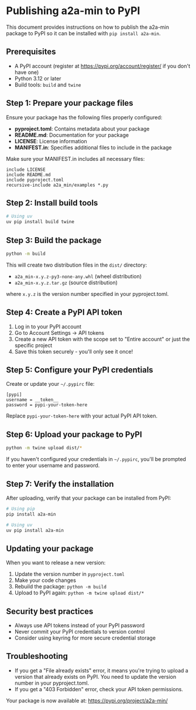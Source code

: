# Publishing a2a-min to PyPI

This document provides instructions on how to publish the a2a-min package to PyPI so it can be installed with `pip install a2a-min`.

## Prerequisites

- A PyPI account (register at https://pypi.org/account/register/ if you don't have one)
- Python 3.12 or later
- Build tools: `build` and `twine`

## Step 1: Prepare your package files

Ensure your package has the following files properly configured:

- **pyproject.toml**: Contains metadata about your package
- **README.md**: Documentation for your package
- **LICENSE**: License information
- **MANIFEST.in**: Specifies additional files to include in the package

Make sure your MANIFEST.in includes all necessary files:

```
include LICENSE
include README.md
include pyproject.toml
recursive-include a2a_min/examples *.py
```

## Step 2: Install build tools

```bash
# Using uv
uv pip install build twine
```

## Step 3: Build the package

```bash
python -m build
```

This will create two distribution files in the `dist/` directory:
- `a2a_min-x.y.z-py3-none-any.whl` (wheel distribution)
- `a2a_min-x.y.z.tar.gz` (source distribution)

where `x.y.z` is the version number specified in your pyproject.toml.

## Step 4: Create a PyPI API token

1. Log in to your PyPI account
2. Go to Account Settings → API tokens
3. Create a new API token with the scope set to "Entire account" or just the specific project
4. Save this token securely - you'll only see it once!

## Step 5: Configure your PyPI credentials

Create or update your `~/.pypirc` file:

```
[pypi]
username = __token__
password = pypi-your-token-here
```

Replace `pypi-your-token-here` with your actual PyPI API token.

## Step 6: Upload your package to PyPI

```bash
python -m twine upload dist/*
```

If you haven't configured your credentials in `~/.pypirc`, you'll be prompted to enter your username and password.

## Step 7: Verify the installation

After uploading, verify that your package can be installed from PyPI:

```bash
# Using pip
pip install a2a-min

# Using uv
uv pip install a2a-min
```

## Updating your package

When you want to release a new version:

1. Update the version number in `pyproject.toml`
2. Make your code changes
3. Rebuild the package: `python -m build`
4. Upload to PyPI again: `python -m twine upload dist/*`

## Security best practices

- Always use API tokens instead of your PyPI password
- Never commit your PyPI credentials to version control
- Consider using keyring for more secure credential storage

## Troubleshooting

- If you get a "File already exists" error, it means you're trying to upload a version that already exists on PyPI. You need to update the version number in your pyproject.toml.
- If you get a "403 Forbidden" error, check your API token permissions.

Your package is now available at: https://pypi.org/project/a2a-min/